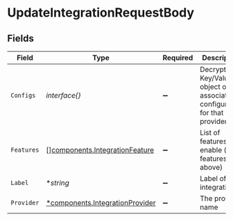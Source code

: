# UpdateIntegrationRequestBody


## Fields

| Field                                                                         | Type                                                                          | Required                                                                      | Description                                                                   |
| ----------------------------------------------------------------------------- | ----------------------------------------------------------------------------- | ----------------------------------------------------------------------------- | ----------------------------------------------------------------------------- |
| `Configs`                                                                     | *interface{}*                                                                 | :heavy_minus_sign:                                                            | Decrypted Key/Value object of the associated configuration for that provider  |
| `Features`                                                                    | [][components.IntegrationFeature](../../models/shared/integrationfeature.md)  | :heavy_minus_sign:                                                            | List of features to enable (see features list above)                          |
| `Label`                                                                       | **string*                                                                     | :heavy_minus_sign:                                                            | Label of the integration                                                      |
| `Provider`                                                                    | [*components.IntegrationProvider](../../models/shared/integrationprovider.md) | :heavy_minus_sign:                                                            | The provider name                                                             |